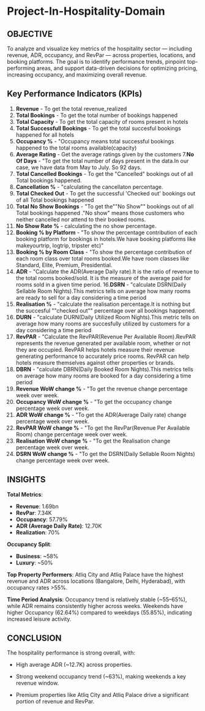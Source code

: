 # Project-In-Hospitality-Domain

## OBJECTIVE 
To analyze and visualize key metrics of the hospitality sector — including revenue, ADR, occupancy, and RevPar — across properties, locations, and booking platforms. 
The goal is to identify performance trends, pinpoint top-performing areas, and support data-driven decisions for optimizing pricing, increasing occupancy, and maximizing overall revenue.



## Key Performance Indicators (KPIs)


1. **Revenue** - To get the total revenue_realized
2. **Total Bookings** - To get the total number of bookings happened
3. **Total Capacity** - To get the total capacity of rooms present in hotels
4. **Total Successfull Bookings** - To get the total succesful bookings happened for all hotels
5. **Occupancy %** - "Occupancy means total successful bookings happened to the total rooms available(capacity)
6. **Average Rating** - Get the average ratings given by the customers
7.**No Of Days** - "To get the total number of days present in the data.In our case, we have data from May to July. So 92 days.
8. **Total Cancelled Bookings** - To get the "Cancelled" bookings out of all Total bookings happened.
9. **Cancellation %** - "calculating the cancellaton percentage.
10. **Total Checked Out** - To get the successful 'Checked out' bookings out of all Total bookings happened
11. **Total No Show Bookings** - "To get the""No Show"" bookings out of all Total bookings happened ."No show" means those customers who neither cancelled nor attend to their booked rooms.
12. **No Show Rate %** - calculating the no show percentage.
13. **Booking % by Platform** - "To show the percentage contribution of each booking platform for bookings in hotels.We have booking platforms like makeyourtrip, logtrip, tripster etc)"
14. **Booking % by Room Class** - "To show the percentage contribution of each room class
over total rooms booked.We have room classes like Standard, Elite, Premium, Presidential.
15. **ADR** - "Calculate the ADR(Average Daily rate).It is the ratio of revenue to the total rooms booked/sold. It is the measure of the average paid for rooms sold in a given time period.
16.**DSRN** - "calculate DSRN(Daily Sellable Room Nights).This metrics tells on average how many rooms are ready to sell for a day considering a time period
17. **Realisation %** - "calculate  the realisation percentage.It is nothing but the succesful ""checked out"" percentage over all bookings happened.
18. **DURN** - "calculate DURN(Daily Utilized Room Nights).This metric tells on average how many rooms are succesfully utilized by customers for a day considering a time period
19. **RevPAR** - "Calculate the RevPAR(Revenue Per Available Room).RevPAR represents the revenue generated per available room, whether or not they are occupied. RevPAR helps hotels measure their revenue generating performance to accurately price rooms. RevPAR can help hotels measure themselves against other properties or brands.
20. **DBRN** - "calculate DBRN(Daily Booked Room Nights).This metrics tells on average how many rooms are booked for a day considering a time period
21. **Revenue WoW change %** - "To get the revenue change percentage week over week.
22. **Occupancy WoW change %** - "To get the occupancy change percentage week over week.
23. **ADR WoW change %** - "To get the ADR(Average Daily rate) change percentage week over week.
24. **RevPAR WoW change %** - "To get the RevPar(Revenue Per Available Room) change percentage week over week.
25. **Realisation WoW change %** - "To get the Realisation change percentage week over week.
26. **DSRN WoW change %** - "To get the DSRN(Daily Sellable Room Nights) change percentage week over week.











## INSIGHTS 

**Total Metrics**:
 - **Revenue**: 1.69bn
 - **RevPar**: 7.34K
 - **Occupancy**: 57.79%
 - **ADR (Average Daily Rate)**: 12.70K
 - **Realization**: 70%

 
**Occupancy Split**:
- **Business**: ~58%
- **Luxury**: ~50%

**Top Property Performers**:
Atliq City and Atliq Palace have the highest revenue and ADR across locations (Bangalore, Delhi, Hyderabad), with occupancy rates >55%.

**Time Period Analysis**:
Occupancy trend is relatively stable (~55–65%), while ADR remains consistently higher across weeks.
Weekends have higher Occupancy (62.64%) compared to weekdays (55.85%), indicating increased leisure activity.




## CONCLUSION

The hospitality performance is strong overall, with:

- High average ADR (~12.7K) across properties.

- Strong weekend occupancy trend (~63%), making weekends a key revenue window.

- Premium properties like Atliq City and Atliq Palace drive a significant portion of revenue and RevPar.


